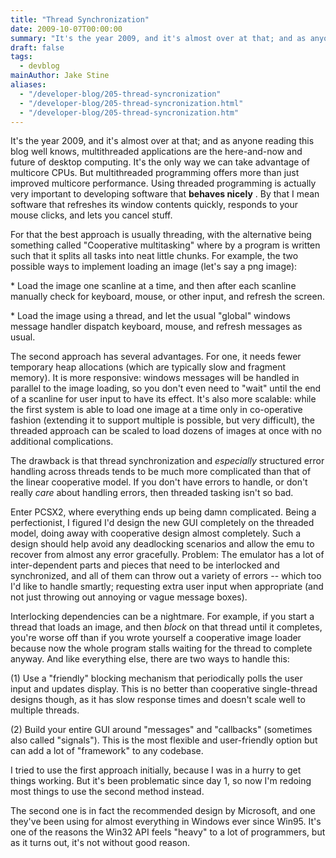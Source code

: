 ```yaml
---
title: "Thread Synchronization"
date: 2009-10-07T00:00:00
summary: "It's the year 2009, and it's almost over at that; and as anyone reading this blog well knows, multithreaded applications are the here-and-now and future of desktop computing"
draft: false
tags:
  - devblog
mainAuthor: Jake Stine
aliases:
  - "/developer-blog/205-thread-syncronization"
  - "/developer-blog/205-thread-syncronization.html"
  - "/developer-blog/205-thread-syncronization.htm"
---
```



It's the year 2009, and it's almost over at that; and as anyone reading
this blog well knows, multithreaded applications are the here-and-now
and future of desktop computing. It's the only way we can take advantage
of multicore CPUs. But multithreaded programming offers more than just
improved multicore performance. Using threaded programming is actually
very important to developing software that **behaves nicely** . By that
I mean software that refreshes its window contents quickly, responds to
your mouse clicks, and lets you cancel stuff.

For that the best approach is usually threading, with the alternative
being something called "Cooperative multitasking" where by a program is
written such that it splits all tasks into neat little chunks. For
example, the two possible ways to implement loading an image (let's say
a png image):

\* Load the image one scanline at a time, and then after each scanline
manually check for keyboard, mouse, or other input, and refresh the
screen.

\* Load the image using a thread, and let the usual "global" windows
message handler dispatch keyboard, mouse, and refresh messages as
usual.

The second approach has several advantages. For one, it needs fewer
temporary heap allocations (which are typically slow and fragment
memory). It is more responsive: windows messages will be handled in
parallel to the image loading, so you don't even need to "wait" until
the end of a scanline for user input to have its effect. It's also more
scalable: while the first system is able to load one image at a time
only in co-operative fashion (extending it to support multiple is
possible, but very difficult), the threaded approach can be scaled to
load dozens of images at once with no additional complications.

The drawback is that thread synchronization and *especially* structured
error handling across threads tends to be much more complicated than
that of the linear cooperative model. If you don't have errors to
handle, or don't really *care* about handling errors, then threaded
tasking isn't so bad.

Enter PCSX2, where everything ends up being damn complicated. Being a
perfectionist, I figured I'd design the new GUI completely on the
threaded model, doing away with cooperative design almost completely.
Such a design should help avoid any deadlocking scenarios and allow the
emu to recover from almost any error gracefully. Problem: The emulator
has a lot of inter-dependent parts and pieces that need to be
interlocked and synchronized, and all of them can throw out a variety of
errors -- which too I'd like to handle smartly; requesting extra user
input when appropriate (and not just throwing out annoying or vague
message boxes).

Interlocking dependencies can be a nightmare. For example, if you start
a thread that loads an image, and then *block* on that thread until it
completes, you're worse off than if you wrote yourself a cooperative
image loader because now the whole program stalls waiting for the thread
to complete anyway. And like everything else, there are two ways to
handle this:

(1) Use a "friendly" blocking mechanism that periodically polls the user
input and updates display. This is no better than cooperative
single-thread designs though, as it has slow response times and doesn't
scale well to multiple threads.

(2) Build your entire GUI around "messages" and "callbacks" (sometimes
also called "signals"). This is the most flexible and user-friendly
option but can add a lot of "framework" to any codebase.

I tried to use the first approach initially, because I was in a hurry to
get things working. But it's been problematic since day 1, so now I'm
redoing most things to use the second method instead.

The second one is in fact the recommended design by Microsoft, and one
they've been using for almost everything in Windows ever since Win95.
It's one of the reasons the Win32 API feels "heavy" to a lot of
programmers, but as it turns out, it's not without good reason.
